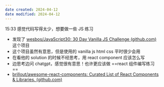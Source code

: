 ```yaml
---
date created: 2024-04-12
date modified: 2024-04-12
---
```

15:33
感觉代码写得太少，想要做一些 JS 练习
+ 发现了 [wesbos/JavaScript30: 30 Day Vanilla JS Challenge (github.com)](https://github.com/wesbos/JavaScript30?tab=readme-ov-file) 这个项目
+ 这个项目虽然有意思，但是使用的 vanilla js html css 平时很少会用
+ 在看他的 solution 的时候不经思考，用 react component 应该怎么写
+ 边思考边问 chatgpt，感觉很有意思！也许更应该做 ==react 组件编写练习==
+ [brillout/awesome-react-components: Curated List of React Components & Libraries. (github.com)](https://github.com/brillout/awesome-react-components)

